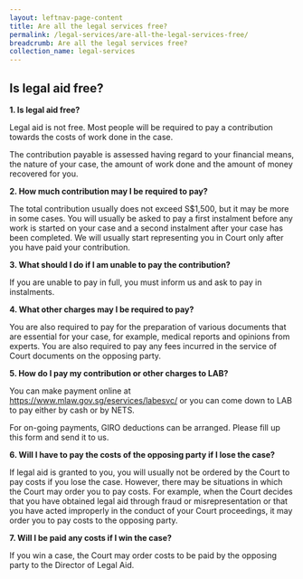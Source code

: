 ```yaml
---
layout: leftnav-page-content
title: Are all the legal services free?
permalink: /legal-services/are-all-the-legal-services-free/
breadcrumb: Are all the legal services free?
collection_name: legal-services
---
```


Is legal aid free?
---

**1. Is legal aid free?**

Legal aid is not free. Most people will be required to pay a contribution towards the costs of work done in the case. 

The contribution payable is assessed having regard to your financial means, the nature of your case, the amount of work done and the amount of money recovered for you.

**2. How much contribution may I be required to pay?**

The total contribution usually does not exceed S$1,500, but it may be more in some cases. You will usually be asked to pay a first instalment before any work is started on your case and a second instalment after your case has been completed. We will usually start representing you in Court only after you have paid your contribution.

**3. What should I do if I am unable to pay the contribution?**

If you are unable to pay in full, you must inform us and ask to pay in instalments.

**4. What other charges may I be required to pay?**

You are also required to pay for the preparation of various documents that are essential for your case, for example, medical reports and opinions from experts. You are also required to pay any fees incurred in the service of Court documents on the opposing party.

**5. How do I pay my contribution or other charges to LAB?**

You can make payment online at https://www.mlaw.gov.sg/eservices/labesvc/ or you can come down to LAB to pay either by cash or by NETS.

For on-going payments, GIRO deductions can be arranged. Please fill up this form and send it to us.

**6. Will I have to pay the costs of the opposing party if I lose the case?**

If legal aid is granted to you, you will usually not be ordered by the Court to pay costs if you lose the case. However, there may be situations in which the Court may order you to pay costs. For example, when the Court decides that you have obtained legal aid through fraud or misrepresentation or that you have acted improperly in the conduct of your Court proceedings, it may order you to pay costs to the opposing party.

**7. Will I be paid any costs if I win the case?**

If you win a case, the Court may order costs to be paid by the opposing party to the Director of Legal Aid.

